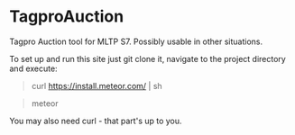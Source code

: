 TagproAuction
=============

Tagpro Auction tool for MLTP S7. Possibly usable in other situations.

To set up and run this site just git clone it, navigate to the project directory and execute:

> curl https://install.meteor.com/ | sh

> meteor

You may also need curl - that part's up to you.
